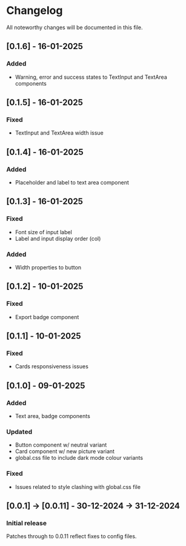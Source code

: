 # Changelog

All noteworthy changes will be documented in this file.

## [0.1.6] - 16-01-2025

### Added

- Warning, error and success states to TextInput and TextArea components

## [0.1.5] - 16-01-2025

### Fixed

- TextInput and TextArea width issue

## [0.1.4] - 16-01-2025

### Added

- Placeholder and label to text area component

## [0.1.3] - 16-01-2025

### Fixed

- Font size of input label
- Label and input display order (col)

### Added

- Width properties to button

## [0.1.2] - 10-01-2025

### Fixed

- Export badge component

## [0.1.1] - 10-01-2025

### Fixed

- Cards responsiveness issues

## [0.1.0] - 09-01-2025

### Added

- Text area, badge components

### Updated

- Button component w/ neutral variant
- Card component w/ new picture variant
- global.css file to include dark mode colour variants

### Fixed

- Issues related to style clashing with global.css file

## [0.0.1] -> [0.0.11] - 30-12-2024 -> 31-12-2024

### Initial release

Patches through to 0.0.11 reflect fixes to config files.
